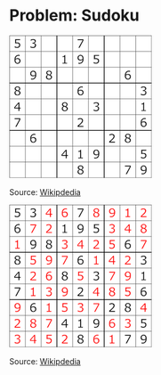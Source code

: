 # Problem: Sudoku

![Sudoku Puzzle](images/Sudoku_Puzzle_by_L2G-20050714_standardized_layout.svg.png)

Source: [Wikipdedia](https://en.wikipedia.org/wiki/Sudoku)


![Sudoku Puzzle](images/Sudoku_Puzzle_by_L2G-20050714_solution_standardized_layout.svg.png)

Source: [Wikipdedia](https://en.wikipedia.org/wiki/Sudoku)